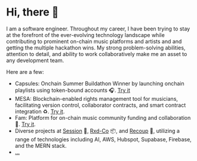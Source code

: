 <h1>Hi, there  👋</h1> 

I am a software engineer.
Throughout my career, I have been trying to stay at the forefront of the ever-evolving technology landscape while contributing to prominent on-chain music platforms and artists and and getting the multiple hackathon wins.
My strong problem-solving abilities, attention to detail, and ability to work collaboratively make me an asset to any development team.

Here are a few: <br/>
- Capsules: Onchain Summer Buildathon Winner by launching onchain playlists using token-bound accounts 🎧. [Try it](https://soundcapsules.vercel.app/) <br/>
- MESA: Blockchain-enabled rights management tool for musicians, facilitating version control, collaborator contracts, and smart contract integration ♻️. [Try it](https://www.mesawallet.io/). <br/>
- Fam: Platform for on-chain music community funding and collaboration 💸. [Try it](https://app.withfam.xyz/). <br/>
- Diverse projects at [Session](https://session-pied.vercel.app/) 📀, [Rxd-Co](https://rxdco.com/) 📦, and [Recoup](https://chat.recoupable.com/) 🧠, utilizing a range of technologies including AI, AWS, Hubspot, Supabase, Firebase, and the MERN stack. <br/>
- [...](https://github.com/techeng322?tab=repositories)
